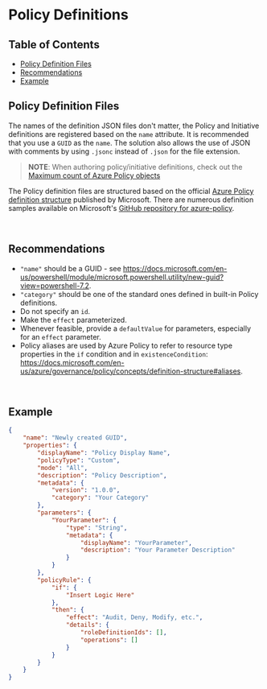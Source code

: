 # Policy Definitions

## Table of Contents

- [Policy Definition Files](#policy-definition-files)
- [Recommendations](#recommendations)
- [Example](#example)

## Policy Definition Files

The names of the definition JSON files don't matter, the Policy and Initiative definitions are registered based on the `name` attribute. It is recommended that you use a `GUID` as the `name`. The solution also allows the use of JSON with comments by using `.jsonc` instead of `.json` for the file extension.

> **NOTE**:
> When authoring policy/initiative definitions, check out the [Maximum count of Azure Policy objects](https://docs.microsoft.com/en-us/azure/governance/policy/overview#maximum-count-of-azure-policy-objects)

The Policy definition files are structured based on the official [Azure Policy definition structure](https://docs.microsoft.com/en-us/azure/governance/policy/concepts/definition-structure) published by Microsoft. There are numerous definition samples available on Microsoft's [GitHub repository for azure-policy](https://github.com/Azure/azure-policy).

<br/>

## Recommendations

- `"name"` should be a GUID - see <https://docs.microsoft.com/en-us/powershell/module/microsoft.powershell.utility/new-guid?view=powershell-7.2>.
- `"category"` should be one of the standard ones defined in built-in Policy definitions.
- Do not specify an `id`.
- Make the `effect` parameterized.
- Whenever feasible, provide a `defaultValue` for parameters, especially for an `effect` parameter.
- Policy aliases are used by Azure Policy to refer to resource type properties in the `if` condition and in `existenceCondition`: <https://docs.microsoft.com/en-us/azure/governance/policy/concepts/definition-structure#aliases>.

<br/>

## Example

```json
{
    "name": "Newly created GUID",
    "properties": {
        "displayName": "Policy Display Name",
        "policyType": "Custom",
        "mode": "All",
        "description": "Policy Description",
        "metadata": {
            "version": "1.0.0",
            "category": "Your Category"
        },
        "parameters": {
            "YourParameter": {
                "type": "String",
                "metadata": {
                    "displayName": "YourParameter",
                    "description": "Your Parameter Description"
                }
            }
        },
        "policyRule": {
            "if": {
                "Insert Logic Here"
            },
            "then": {
                "effect": "Audit, Deny, Modify, etc.",
                "details": {
                    "roleDefinitionIds": [],
                    "operations": []
                }
            }
        }
    }
}
```
